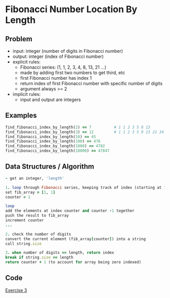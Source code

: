 # Fibonacci Number Location By Length

## Problem

- input: integer (number of digits in Fibonacci number)
- output: integer (index of Fibonacci number)
- explicit rules: 
  - Fibonacci series: (1, 1, 2, 3, 4, 8, 13, 21 ...)
  - made by adding first two numbers to get third, etc
  - first Fibonacci number has index 1
  - return index of first Fibonacci number with specific number of digits
  - argument always >= 2
- implicit rules:
  - input and output are integers


## Examples

```ruby
find_fibonacci_index_by_length(2) == 7          # 1 1 2 3 5 8 13
find_fibonacci_index_by_length(3) == 12         # 1 1 2 3 5 8 13 21 34 55 89 144
find_fibonacci_index_by_length(10) == 45
find_fibonacci_index_by_length(100) == 476
find_fibonacci_index_by_length(1000) == 4782
find_fibonacci_index_by_length(10000) == 47847
```

## Data Structures / Algorithm
```ruby
- get an integer, 'length'

1. loop through Fibonacci series, keeping track of index (starting at 1)
set fib_array = [1, 1]
counter = 1

loop
add the elements at index counter and counter -1 together
push the result to fib_array
increment counter
...

2. check the number of digits
convert the current element (fib_array[counter]) into a string
call string.size

3. when number of digits == length, return index
break if string.size == length
return counter + 1 (to account for array being zero indexed)
```


## Code

[Exercise 3](/exercise_3.rb)
